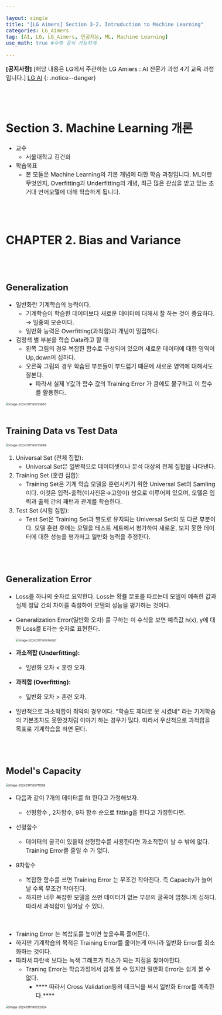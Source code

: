 ```yaml
---

layout: single
title: "[LG Aimers] Section 3-2. Intruduction to Machine Learning"
categories: LG_Aimers
tag: [AI, LG, LG_Aimers, 인공지능, ML, Machine Learning]
use_math: true #수학 공식 가능하게

---
```




<style> body { font-size: 16px; /* 폰트 사이즈 조절 */ } </style>

**[공지사항]** [해당 내용은 LG에서 주관하는 LG Amiers : AI 전문가 과정 4기 교육 과정입니다.] [LG AI](https://www.lgaimers.ai/) {: .notice--danger}

<br>

<br>

# **Section 3. Machine Learning 개론**

-  교수
   -  서울대학교 김건희
-  학습목표
   -  본 모듈은 Machine Learning의 기본 개념에 대한 학습 과정입니다. ML이란 무엇인지, Overfitting과 Underfitting의 개념, 최근 많은 관심을 받고 있는 초거대 언어모델에 대해 학습하게 됩니다.

<br>

<br>

# **CHAPTER 2. Bias and Variance**

<br>

<br>

## Generalization

-  일반화란 기계학습의 능력이다.
   -  기계학습이 학습한 데이터보다 새로운 데이터에 대해서 잘 하는 것이 중요하다. → 일종의 모순이다.
   -  일반화 능력은 Overfitting(과적합)과 개념이 밀접하다.
-  검정색 별 부분을 학습 Data라고 할 때
   -  왼쪽 그림의 경우 복잡한 함수로 구성되어 있으며 새로운 데이터에 대한 영역이 Up,down이 심하다.
   -  오른쪽 그림의 경우 학습된 부분들이 부드럽기 때문에 새로운 영역에 대해서도 잘본다.
      -  따라서 실제 Y값과 함수 값의 Training Error 가 큼에도 불구하고 이 함수를 활용한다.

<img src="/Users/dessert_gomjelly/Desktop/깃허브블로그/dessertgomjelly.github.io/images/2023-01-11-LG Aimer Module 3-2/image-20240111185725653.png" alt="image-20240111185725653" style="zoom:50%;" />

<br>

<br>

## Training Data vs Test Data

<img src="/Users/dessert_gomjelly/Desktop/깃허브블로그/dessertgomjelly.github.io/images/2023-01-11-LG Aimer Module 3-2/image-20240111185735888.png" alt="image-20240111185735888" style="zoom:50%;" />

1. Universal Set (전체 집합):
   -  Universal Set은 일반적으로 데이터셋이나 분석 대상의 전체 집합을 나타낸다.
2. Training Set (훈련 집합):
   -  Training Set은 기계 학습 모델을 훈련시키기 위한 Universal Set의 Samling이다. 이것은 입력-출력(이사진은→고양이) 쌍으로 이루어져 있으며, 모델은 입력과 출력 간의 패턴과 관계를 학습한다.
3. Test Set (시험 집합):
   -  Test Set은 Training Set과 별도로 유지되는 Universal Set의 또 다른 부분이다. 모델 훈련 후에는 모델을 테스트 세트에서 평가하여 새로운, 보지 못한 데이터에 대한 성능을 평가하고 일반화 능력을 추정한다.

<br>

<br>

## Generalization Error

-  Loss를 하나의 숫자로 요약한다. Loss는 확률 분포를 따르는데  모델이 예측한 값과 실제 정답 간의 차이를 측정하여 모델의 성능을 평가하는 것이다. 

-  Generalization Error(일반화 오차) 를 구하는 이 수식을 보면 예측값 h(x), y에 대한 Loss를 E라는 숫자로 표현한다. 

   <img src="/Users/dessert_gomjelly/Desktop/깃허브블로그/dessertgomjelly.github.io/images/2023-01-11-LG Aimer Module 3-2/image-20240111185746067.png" alt="image-20240111185746067" style="zoom:50%;" />

-  **과소적합 (Underfitting):** 
   -  일반화 오차 < 훈련 오차. 
-  **과적합 (Overfitting):**
   -   일반화 오차 > 훈련 오차. 

-  일반적으로 과소적합이 최악의 경우이다. "학습도 제대로 못 시켰네" 라는 기계학습의 기본조차도 못한것처럼 이야기 하는 경우가 많다. 따라서 우선적으로 과적합을 목표로 기계학습을 하면 된다.

<br>

<br>

## Model's Capacity

<img src="/Users/dessert_gomjelly/Desktop/깃허브블로그/dessertgomjelly.github.io/images/2023-01-11-LG Aimer Module 3-2/image-20240111185711058.png" alt="image-20240111185711058" style="zoom:50%;" />

-  다음과 같이 7개의 데이터를 fit 한다고 가정해보자.
   -  선형함수 , 2차함수, 9차 함수 순으로 fitting을 한다고 가정한다면.

-  선형함수
   -  데이터의 굴곡이 있을때 선형함수를 사용한다면 과소적합이 날 수 밖에 없다. Training Error를 줄일 수 가 없다.
-  9차함수
   -  복잡한 함수를 쓰면 Training Error 는 무조건 작아진다. 즉 Capacity가 늘어날 수록 무조건 작아진다. 
   -  하지만 너무 복잡한 모델을 쓰면 데이터가 없는 부분의 굴곡이 엄청나게 심하다. 따라서 과적합이 일어날 수 있다.

<br>

-  Training Error 는 복잡도를 높이면 높을수록 줄어든다.
-  하지만 기계학습의 목적은 Training Error를 줄이는게 아니라 일반화 Error를 최소화하는 것이다.
-  따라서 파란색 보다는 녹색 그래프가 최소가 되는 지점을 찾아야한다.
   -  Traning Error는 학습과정에서 쉽게 볼 수 있지만 일반화 Error는 쉽게 볼 수 없다.
      -  **** 따라서 Cross Validation등의 테크닉을 써서 일반화 Error를 예측한다.**** 

<img src="/Users/dessert_gomjelly/Desktop/깃허브블로그/dessertgomjelly.github.io/images/2023-01-11-LG Aimer Module 3-2/image-20240111190722024.png" alt="image-20240111190722024" style="zoom:50%;" />